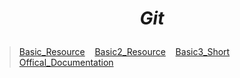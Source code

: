 # <p align="center">_**Git**_</p>


> [Basic_Resource](http://guides.beanstalkapp.com/version-control/common-git-commands.html "Basic command") &nbsp;&nbsp;
> [Basic2_Resource](https://wiki.spheredev.org/index.php/Git_for_the_lazy "Git for lazy") &nbsp;&nbsp;
> [Basic3_Short](https://github.com/joshnh/Git-Commands "Joshnh Git") &nbsp;&nbsp;
> [Offical_Documentation](https://git-scm.com/book/en/v2 "Book")

